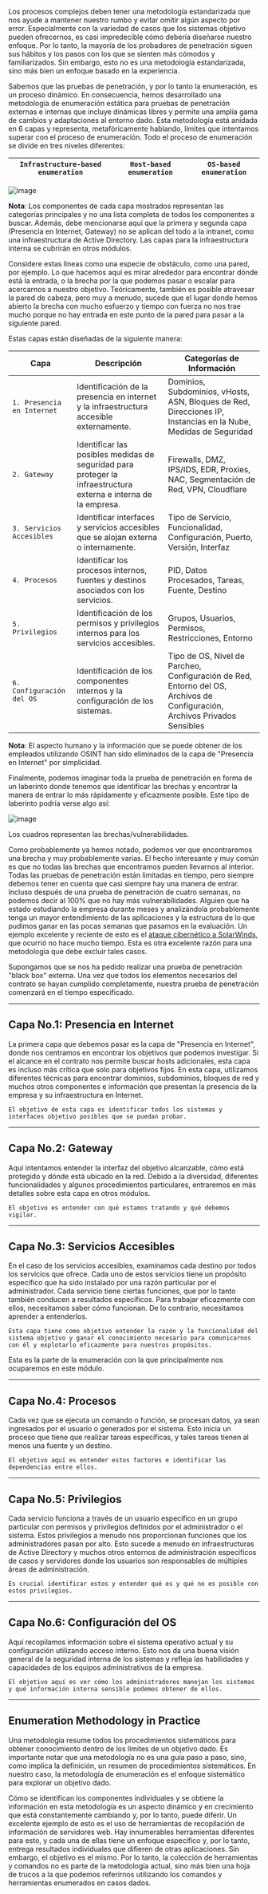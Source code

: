 Los procesos complejos deben tener una metodología estandarizada que nos ayude a mantener nuestro rumbo y evitar omitir algún aspecto por error. Especialmente con la variedad de casos que los sistemas objetivo pueden ofrecernos, es casi impredecible cómo debería diseñarse nuestro enfoque. Por lo tanto, la mayoría de los probadores de penetración siguen sus hábitos y los pasos con los que se sienten más cómodos y familiarizados. Sin embargo, esto no es una metodología estandarizada, sino más bien un enfoque basado en la experiencia.

Sabemos que las pruebas de penetración, y por lo tanto la enumeración, es un proceso dinámico. En consecuencia, hemos desarrollado una metodología de enumeración estática para pruebas de penetración externas e internas que incluye dinámicas libres y permite una amplia gama de cambios y adaptaciones al entorno dado. Esta metodología está anidada en 6 capas y representa, metafóricamente hablando, límites que intentamos superar con el proceso de enumeración. Todo el proceso de enumeración se divide en tres niveles diferentes:

|`Infrastructure-based enumeration`|`Host-based enumeration`|`OS-based enumeration`|
|---|---|---|

![image](https://academy.hackthebox.com/storage/modules/112/enum-method3.png)

**Nota**: Los componentes de cada capa mostrados representan las categorías principales y no una lista completa de todos los componentes a buscar. Además, debe mencionarse aquí que la primera y segunda capa (Presencia en Internet, Gateway) no se aplican del todo a la intranet, como una infraestructura de Active Directory. Las capas para la infraestructura interna se cubrirán en otros módulos.

Considere estas líneas como una especie de obstáculo, como una pared, por ejemplo. Lo que hacemos aquí es mirar alrededor para encontrar dónde está la entrada, o la brecha por la que podemos pasar o escalar para acercarnos a nuestro objetivo. Teóricamente, también es posible atravesar la pared de cabeza, pero muy a menudo, sucede que el lugar donde hemos abierto la brecha con mucho esfuerzo y tiempo con fuerza no nos trae mucho porque no hay entrada en este punto de la pared para pasar a la siguiente pared.

Estas capas están diseñadas de la siguiente manera:

|**Capa**|**Descripción**|**Categorías de Información**|
|---|---|---|
|`1. Presencia en Internet`|Identificación de la presencia en internet y la infraestructura accesible externamente.|Dominios, Subdominios, vHosts, ASN, Bloques de Red, Direcciones IP, Instancias en la Nube, Medidas de Seguridad|
|`2. Gateway`|Identificar las posibles medidas de seguridad para proteger la infraestructura externa e interna de la empresa.|Firewalls, DMZ, IPS/IDS, EDR, Proxies, NAC, Segmentación de Red, VPN, Cloudflare|
|`3. Servicios Accesibles`|Identificar interfaces y servicios accesibles que se alojan externa o internamente.|Tipo de Servicio, Funcionalidad, Configuración, Puerto, Versión, Interfaz|
|`4. Procesos`|Identificar los procesos internos, fuentes y destinos asociados con los servicios.|PID, Datos Procesados, Tareas, Fuente, Destino|
|`5. Privilegios`|Identificación de los permisos y privilegios internos para los servicios accesibles.|Grupos, Usuarios, Permisos, Restricciones, Entorno|
|`6. Configuración del OS`|Identificación de los componentes internos y la configuración de los sistemas.|Tipo de OS, Nivel de Parcheo, Configuración de Red, Entorno del OS, Archivos de Configuración, Archivos Privados Sensibles|

**Nota**: El aspecto humano y la información que se puede obtener de los empleados utilizando OSINT han sido eliminados de la capa de "Presencia en Internet" por simplicidad.

Finalmente, podemos imaginar toda la prueba de penetración en forma de un laberinto donde tenemos que identificar las brechas y encontrar la manera de entrar lo más rápidamente y eficazmente posible. Este tipo de laberinto podría verse algo así:

![image](https://academy.hackthebox.com/storage/modules/112/pentest-labyrinth.png)

Los cuadros representan las brechas/vulnerabilidades.

Como probablemente ya hemos notado, podemos ver que encontraremos una brecha y muy probablemente varias. El hecho interesante y muy común es que no todas las brechas que encontramos pueden llevarnos al interior. Todas las pruebas de penetración están limitadas en tiempo, pero siempre debemos tener en cuenta que casi siempre hay una manera de entrar. Incluso después de una prueba de penetración de cuatro semanas, no podemos decir al 100% que no hay más vulnerabilidades. Alguien que ha estado estudiando la empresa durante meses y analizándola probablemente tenga un mayor entendimiento de las aplicaciones y la estructura de lo que pudimos ganar en las pocas semanas que pasamos en la evaluación. Un ejemplo excelente y reciente de esto es el [ataque cibernético a SolarWinds](https://www.rpc.senate.gov/policy-papers/the-solarwinds-cyberattack), que ocurrió no hace mucho tiempo. Esta es otra excelente razón para una metodología que debe excluir tales casos.

Supongamos que se nos ha pedido realizar una prueba de penetración "black box" externa. Una vez que todos los elementos necesarios del contrato se hayan cumplido completamente, nuestra prueba de penetración comenzará en el tiempo especificado.

---
## Capa No.1: Presencia en Internet

La primera capa que debemos pasar es la capa de "Presencia en Internet", donde nos centramos en encontrar los objetivos que podemos investigar. Si el alcance en el contrato nos permite buscar hosts adicionales, esta capa es incluso más crítica que solo para objetivos fijos. En esta capa, utilizamos diferentes técnicas para encontrar dominios, subdominios, bloques de red y muchos otros componentes e información que presentan la presencia de la empresa y su infraestructura en Internet.

`El objetivo de esta capa es identificar todos los sistemas y interfaces objetivo posibles que se puedan probar.`

---
## Capa No.2: Gateway

Aquí intentamos entender la interfaz del objetivo alcanzable, cómo está protegido y dónde está ubicado en la red. Debido a la diversidad, diferentes funcionalidades y algunos procedimientos particulares, entraremos en más detalles sobre esta capa en otros módulos.

`El objetivo es entender con qué estamos tratando y qué debemos vigilar.`

---
## Capa No.3: Servicios Accesibles

En el caso de los servicios accesibles, examinamos cada destino por todos los servicios que ofrece. Cada uno de estos servicios tiene un propósito específico que ha sido instalado por una razón particular por el administrador. Cada servicio tiene ciertas funciones, que por lo tanto también conducen a resultados específicos. Para trabajar eficazmente con ellos, necesitamos saber cómo funcionan. De lo contrario, necesitamos aprender a entenderlos.

`Esta capa tiene como objetivo entender la razón y la funcionalidad del sistema objetivo y ganar el conocimiento necesario para comunicarnos con él y explotarlo eficazmente para nuestros propósitos.`

Esta es la parte de la enumeración con la que principalmente nos ocuparemos en este módulo.

---
## Capa No.4: Procesos

Cada vez que se ejecuta un comando o función, se procesan datos, ya sean ingresados por el usuario o generados por el sistema. Esto inicia un proceso que tiene que realizar tareas específicas, y tales tareas tienen al menos una fuente y un destino.

`El objetivo aquí es entender estos factores e identificar las dependencias entre ellos.`

---
## Capa No.5: Privilegios

Cada servicio funciona a través de un usuario específico en un grupo particular con permisos y privilegios definidos por el administrador o el sistema. Estos privilegios a menudo nos proporcionan funciones que los administradores pasan por alto. Esto sucede a menudo en infraestructuras de Active Directory y muchos otros entornos de administración específicos de casos y servidores donde los usuarios son responsables de múltiples áreas de administración.

`Es crucial identificar estos y entender qué es y qué no es posible con estos privilegios.`

---
## Capa No.6: Configuración del OS

Aquí recopilamos información sobre el sistema operativo actual y su configuración utilizando acceso interno. Esto nos da una buena visión general de la seguridad interna de los sistemas y refleja las habilidades y capacidades de los equipos administrativos de la empresa.

`El objetivo aquí es ver cómo los administradores manejan los sistemas y qué información interna sensible podemos obtener de ellos.`

---
## Enumeration Methodology in Practice

Una metodología resume todos los procedimientos sistemáticos para obtener conocimiento dentro de los límites de un objetivo dado. Es importante notar que una metodología no es una guía paso a paso, sino, como implica la definición, un resumen de procedimientos sistemáticos. En nuestro caso, la metodología de enumeración es el enfoque sistemático para explorar un objetivo dado.

Cómo se identifican los componentes individuales y se obtiene la información en esta metodología es un aspecto dinámico y en crecimiento que está constantemente cambiando y, por lo tanto, puede diferir. Un excelente ejemplo de esto es el uso de herramientas de recopilación de información de servidores web. Hay innumerables herramientas diferentes para esto, y cada una de ellas tiene un enfoque específico y, por lo tanto, entrega resultados individuales que difieren de otras aplicaciones. Sin embargo, el objetivo es el mismo. Por lo tanto, la colección de herramientas y comandos no es parte de la metodología actual, sino más bien una hoja de trucos a la que podemos referirnos utilizando los comandos y herramientas enumerados en casos dados.